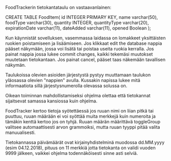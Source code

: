 FoodTrackerin tietokantataulu on vastaavanlainen:

CREATE TABLE FoodItem(
id INTEGER PRIMARY KEY,
name varchar(50),
foodType varchar(30),
quantity INTEGER,
quantityType varchar(20),
expirationDate varchar(11),
dateAdded varchar(11),
opened Boolean
);

Kun käynnistät sovelluksen, vasemmassa laidassa on lomakkeet yksittäisten ruokien poistamiseen ja lisäämiseen. Jos klikkaat edit the database nappia pääset näkymään, jossa voi lisätä tai poistaa useita ruokia kerralla. Jos painat nappia jossa lukee commit changes, kaikki tekemäsi muutokset muutetaan tietokantaan. Jos painat cancel, pääset taas näkemään tavallisen näkymän.

Taulukoissa olevien asioiden järjestystä pystyy muuttamaan taulukon yläosassa olevien "nappien" avulla. Kussakin napissa lukee mitä informaatiota sillä järjestysnumerolla olevassa solussa on.

Oikean toiminnan mahdollistamiseksi ohjelma olettaa että tietokannat sijaitsevat samassa kansiossa kuin ohjelma.

FoodTracker kertoo tietoja syötettäessä jos ruuan nimi on liian pitkä tai puuttuu, ruuan määrään ei voi syöttää muita merkkejä kuin numeroita ja tämäkin kenttä kertoo jos on tyhjä. Ruuan määrän määrittävä toggleGroup valitsee automaattisesti arvon grammoiksi, mutta ruuan tyyppi pitää valita manuualisesti.

Tietokannassa päivämäärät ovat kirjainyhdistelminä muodossa dd.MM.yyyy (esim 04.12.2018), pituus on 11 merkkiä jotta tietokanta on validi vuoden 9999 jälkeen, vaikkei ohjelma todennäköisesti sinne asti selviä.
